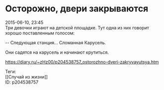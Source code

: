 Осторожно, двери закрываются
=============================

   
 2015-06-10, 23:45   
  Три девочки играют на детской площадке. Тут одна из них говорит хорошо поставленным голосом:   
   
 -- Следующая станция... Сломанная Карусель.   
   
 Они садятся на карусель и начинают крутиться.   
    
 <https://diary.ru/~zHz00/p204538757_ostorozhno-dveri-zakryvayutsya.htm>   
   
 Теги:   
 [[Случай из жизни]]   
 ID: p204538757